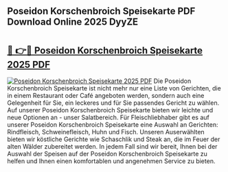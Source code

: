 ## Poseidon Korschenbroich Speisekarte PDF Download Online 2025 DyyZE

# <h2><a href="http://gcebud5.nevu.top/?p=Poseidon+Korschenbroich+Speisekarte">🔗 👉🔴 Poseidon Korschenbroich Speisekarte 2025 PDF</a></h2>

[![Poseidon Korschenbroich Speisekarte 2025 PDF](https://i.imgur.com/dBaPXMq.png)](http://gcebud5.nevu.top/?p=Poseidon+Korschenbroich+Speisekarte)
Die Poseidon Korschenbroich Speisekarte ist nicht mehr nur eine Liste von Gerichten, die in einem Restaurant oder Café angeboten werden, sondern auch eine Gelegenheit für Sie, ein leckeres und für Sie passendes Gericht zu wählen. Auf unserer Poseidon Korschenbroich Speisekarte bieten wir leichte und neue Optionen an - unser Salatbereich. Für Fleischliebhaber gibt es auf unserer Poseidon Korschenbroich Speisekarte eine Auswahl an Gerichten: Rindfleisch, Schweinefleisch, Huhn und Fisch. Unseren Auserwählten bieten wir köstliche Gerichte wie Schaschlik und Steak an, die im Feuer der alten Wälder zubereitet werden. In jedem Fall sind wir bereit, Ihnen bei der Auswahl der Speisen auf der Poseidon Korschenbroich Speisekarte zu helfen und Ihnen einen komfortablen und angenehmen Service zu bieten.
